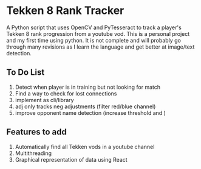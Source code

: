 # Tekken 8 Rank Tracker

A Python script that uses OpenCV and PyTesseract to track a player's Tekken 8 rank progression from a youtube vod. This is a personal project and my first time using python. It is not complete and will probably go through many revisions as I learn the language and get better at image/text detection.

## To Do List

1. Detect when player is in training but not looking for match
2. Find a way to check for lost connections
3. implement as cli/library
4. adj only tracks neg adjustments (filter red/blue channel)
5. improve opponent name detection (increase threshold and )

## Features to add

1. Automatically find all Tekken vods in a youtube channel
2. Multithreading
3. Graphical representation of data using React

